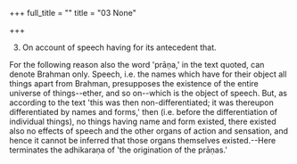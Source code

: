 +++
full_title = ""
title = "03 None"

+++


3. On account of speech having for its antecedent that.

For the following reason also the word 'prāṇa,' in the text quoted, can denote Brahman only. Speech, i.e. the names which have for their object all things apart from Brahman, presupposes the existence of the entire universe of things--ether, and so on--which is the object of speech. But, as according to the text 'this was then non-differentiated; it was thereupon differentiated by names and forms,' then (i.e. before the differentiation of individual things), no things having name and form existed, there existed also no effects of speech and the other organs of action and sensation, and hence it cannot be inferred that those organs themselves existed.--Here terminates the adhikaraṇa of 'the origination of the prāṇas.'

